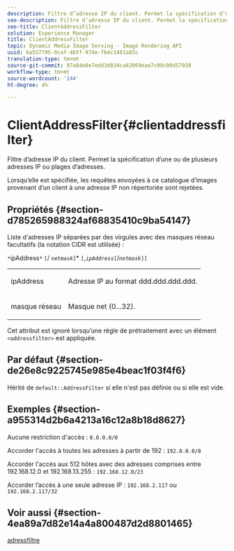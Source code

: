 ```yaml
---
description: Filtre d’adresse IP du client. Permet la spécification d’une ou de plusieurs adresses IP ou plages d’adresses.
seo-description: Filtre d’adresse IP du client. Permet la spécification d’une ou de plusieurs adresses IP ou plages d’adresses.
seo-title: ClientAddressFilter
solution: Experience Manager
title: ClientAddressFilter
topic: Dynamic Media Image Serving - Image Rendering API
uuid: 6a557795-0caf-4b5f-974e-fb4c1481a83c
translation-type: tm+mt
source-git-commit: 97a84e8e7edd3d834ca42069eae7c09c00d57938
workflow-type: tm+mt
source-wordcount: '144'
ht-degree: 4%

---
```



# ClientAddressFilter{#clientaddressfilter}

Filtre d’adresse IP du client. Permet la spécification d’une ou de plusieurs adresses IP ou plages d’adresses.

Lorsqu’elle est spécifiée, les requêtes envoyées à ce catalogue d’images provenant d’un client à une adresse IP non répertoriée sont rejetées.

## Propriétés {#section-d785265988324af68835410c9ba54147}

Liste d&#39;adresses IP séparées par des virgules avec des masques réseau facultatifs (la notation CIDR est utilisée) :

`*`ipAddress`*` `[`/  *`netmask`*`]`*  `[`,*`ipAddress`*`[`/*`netmask`*`]]`

<table id="simpletable_9F82BB0D42A9434883F2F70A2A92898C"> 
 <tr class="strow"> 
  <td class="stentry"> <p><span class="varname"> ipAddress</span> </p> </td> 
  <td class="stentry"> <p>Adresse IP au format <span class="varname"> ddd.ddd.ddd.ddd</span>. </p></td> 
 </tr> 
 <tr class="strow"> 
  <td class="stentry"> <p><span class="varname"> masque réseau</span> </p></td> 
  <td class="stentry"> <p>Masque net (0...32). </p></td> 
 </tr> 
</table>

Cet attribut est ignoré lorsqu’une règle de prétraitement avec un élément `<addressfilter>` est appliquée.

## Par défaut {#section-de26e8c9225745e985e4beac1f03f4f6}

Hérité de `default::AddressFilter` si elle n&#39;est pas définie ou si elle est vide.

## Exemples {#section-a955314d2b6a4213a16c12a8b18d8627}

Aucune restriction d&#39;accès : `0.0.0.0/0`

Accorder l&#39;accès à toutes les adresses à partir de 192 : `192.0.0.0/8`

Accorder l&#39;accès aux 512 hôtes avec des adresses comprises entre 192.168.12.0 et 192.168.13.255 : `192.168.12.0/23`

Accorder l’accès à une seule adresse IP : `192.168.2.117` ou `192.168.2.117/32`

## Voir aussi {#section-4ea89a7d82e14a4a800487d2d8801465}

[adressfiltre](../../../../../is-api/image-catalog/image-serving-api-ref/c-image-catalog-reference/c-rule-set-reference/r-addressfilter-rule.md#reference-48c369f56ecd4034b410da5a94a9dfd1)
